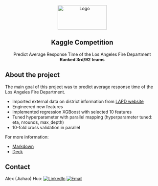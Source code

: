 <!-- PROJECT LOGO -->
<br />
<p align="center">
  <a>
    <img src="https://miro.medium.com/max/1200/0*ftOal7fKVCNtJr4N.png" alt="Logo" width="160" height="80">
  </a>
  <h2 align="center">Kaggle Competition</h2>

  <p align="center">
    Predict Average Response Time of the Los Angeles Fire Department <br />
    <b>Ranked 3rd/92 teams</b>
  </p>
</p>


<!-- ABOUT THE PROJECT -->
## About the project
The main goal of this project was to predict average response time of the Los Angeles Fire Department.

* Imported external data on district information from [LAPD website](http://www.lapdonline.org/)
* Engineered new features 
* Implemented regression XGBoost with selected 10 features
* Tuned hyperparameter with parallel mapping (hyperparameter tuned: eta, nrounds, max_depth)
* 10-fold cross validation in parallel

For more information: 
- [Markdown](https://github.com/jhuo831alex/Kaggle-Competition-101C/blob/master/Final_Report.pdf) 
- [Deck](https://github.com/jhuo831alex/Kaggle-Competition-101C/blob/master/STATS%20101C%20Final%20Project.pdf)

<!-- CONTACT -->
## Contact
Alex (Jiahao) Huo: 
[![LinkedIn][linkedin-shield]][linkedin-url]
[![Email][email-shield]][email-url]


<!-- MARKDOWN LINKS & IMAGES -->
[linkedin-shield]: https://img.shields.io/badge/-LinkedIn-black.svg?style=flat-square&logo=linkedin&colorB=555
[linkedin-url]: https://www.linkedin.com/in/jiahaohuo/
[email-shield]: https://img.shields.io/badge/-Gmail-black.svg?style=flat-square&logo=gmail&colorB=555
[email-url]: jiahao.h@columbia.edu
